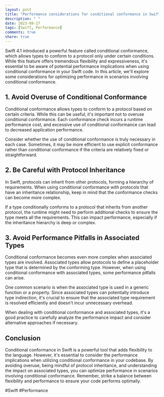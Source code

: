 ```yaml
---
layout: post
title: "Performance considerations for conditional conformance in Swift"
description: " "
date: 2023-09-27
tags: [Swift, Performance]
comments: true
share: true
---
```


Swift 4.1 introduced a powerful feature called conditional conformance, which allows types to conform to a protocol only under certain conditions. While this feature offers tremendous flexibility and expressiveness, it's essential to be aware of potential performance implications when using conditional conformance in your Swift code. In this article, we'll explore some considerations for optimizing performance in scenarios involving conditional conformance.

## 1. Avoid Overuse of Conditional Conformance

Conditional conformance allows types to conform to a protocol based on certain criteria. While this can be useful, it's important not to overuse conditional conformance. Each conformance check incurs a runtime performance cost, and excessive use of conditional conformance can lead to decreased application performance.

Consider whether the use of conditional conformance is truly necessary in each case. Sometimes, it may be more efficient to use explicit conformance rather than conditional conformance if the criteria are relatively fixed or straightforward.

## 2. Be Careful with Protocol Inheritance

In Swift, protocols can inherit from other protocols, forming a hierarchy of requirements. When using conditional conformance with protocols that have an inheritance relationship, keep in mind that the conformance checks can become more complex.

If a type conditionally conforms to a protocol that inherits from another protocol, the runtime might need to perform additional checks to ensure the type meets all the requirements. This can impact performance, especially if the inheritance hierarchy is deep or complex.

## 3. Avoid Performance Pitfalls in Associated Types

Conditional conformance becomes even more complex when associated types are involved. Associated types allow protocols to define a placeholder type that is determined by the conforming type. However, when using conditional conformance with associated types, some performance pitfalls can arise.

One common scenario is when the associated type is used in a generic function or a property. Since associated types can potentially introduce type indirection, it's crucial to ensure that the associated type requirement is resolved efficiently and doesn't incur unnecessary overhead.

When dealing with conditional conformance and associated types, it's a good practice to carefully analyze the performance impact and consider alternative approaches if necessary.

## Conclusion

Conditional conformance in Swift is a powerful tool that adds flexibility to the language. However, it's essential to consider the performance implications when utilizing conditional conformance in your codebase. By avoiding overuse, being mindful of protocol inheritance, and understanding the impact on associated types, you can optimize performance in scenarios involving conditional conformance. Remember, strike a balance between flexibility and performance to ensure your code performs optimally.

#Swift #Performance